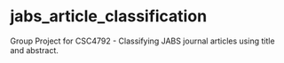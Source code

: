 # jabs_article_classification
Group Project for CSC4792 - Classifying JABS journal articles using title and abstract.
